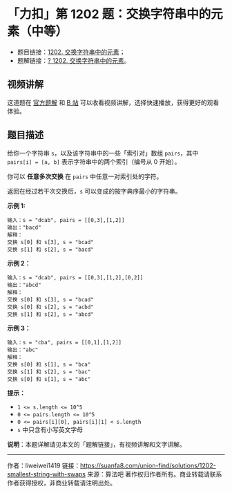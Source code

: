 # 「力扣」第 1202 题：交换字符串中的元素（中等）

- 题目链接：[1202. 交换字符串中的元素](https://leetcode-cn.com/problems/smallest-string-with-swaps/)；
- 题解链接：[? 1202. 交换字符串中的元素](https://leetcode-cn.com/problems/smallest-string-with-swaps/solution/1202-jiao-huan-zi-fu-chuan-zhong-de-yuan-wgab/)。

## 视频讲解

这道题在 [官方题解](https://leetcode-cn.com/problems/smallest-string-with-swaps/solution/1202-jiao-huan-zi-fu-chuan-zhong-de-yuan-wgab/) 和 [B 站](https://www.bilibili.com/video/BV1Yh41127VH) 可以收看视频讲解，选择快速播放，获得更好的观看体验。

## 题目描述

给你一个字符串 `s`，以及该字符串中的一些「索引对」数组 `pairs`，其中 `pairs[i] = [a, b]` 表示字符串中的两个索引（编号从 0 开始）。

你可以 **任意多次交换** 在 `pairs` 中任意一对索引处的字符。

返回在经过若干次交换后，`s` 可以变成的按字典序最小的字符串。

**示例 1:**

```
输入：s = "dcab", pairs = [[0,3],[1,2]]
输出："bacd"
解释：
交换 s[0] 和 s[3], s = "bcad"
交换 s[1] 和 s[2], s = "bacd"
```

**示例 2：**

```
输入：s = "dcab", pairs = [[0,3],[1,2],[0,2]]
输出："abcd"
解释：
交换 s[0] 和 s[3], s = "bcad"
交换 s[0] 和 s[2], s = "acbd"
交换 s[1] 和 s[2], s = "abcd"
```

**示例 3：**

```
输入：s = "cba", pairs = [[0,1],[1,2]]
输出："abc"
解释：
交换 s[0] 和 s[1], s = "bca"
交换 s[1] 和 s[2], s = "bac"
交换 s[0] 和 s[1], s = "abc"
```

**提示：**

- `1 <= s.length <= 10^5`
- `0 <= pairs.length <= 10^5`
- `0 <= pairs[i][0], pairs[i][1] < s.length`
- `s` 中只含有小写英文字母

**说明**：本题详解请见本文的「题解链接」，有视频讲解和文字讲解。



---

作者：liweiwei1419
链接：https://suanfa8.com/union-find/solutions/1202-smallest-string-with-swaps
来源：算法吧
著作权归作者所有。商业转载请联系作者获得授权，非商业转载请注明出处。
